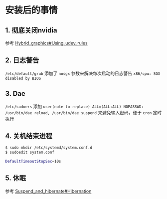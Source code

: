 # 安装后的事情

## 1. 彻底关闭nvidia

参考 [Hybrid_graphics#Using_udev_rules](https://wiki.archlinux.org/title/Hybrid_graphics#Using_udev_rules)

## 2. 日志警告

`/etc/default/grub` 添加了 `nosgx` 参数来解决每次启动的日志警告 `x86/cpu: SGX disabled by BIOS`

## 3. Dae

`/etc/sudoers` 添加 `user(note to replace) ALL=(ALL:ALL) NOPASSWD: /usr/bin/dae reload, /usr/bin/dae suspend` 来避免输入密码，便于 `cron` 定时执行

## 4. 关机结束进程

```bash
$ sudo mkdir /etc/systemd/system.conf.d
$ sudoedit system.conf

DefaultTimeoutStopSec=10s
```

## 5. 休眠

参考 [Suspend_and_hibernate#Hibernation](https://wiki.archlinux.org/title/Power_management/Suspend_and_hibernate#Hibernation)
